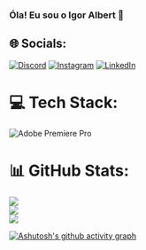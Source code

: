 ### Óla! Eu sou o Igor Albert 👋

## 🌐 Socials:
[![Discord](https://img.shields.io/badge/Discord-%237289DA.svg?logo=discord&logoColor=white)](https://discord.gg/https://discord.gg/9k6fUjtVV4) [![Instagram](https://img.shields.io/badge/Instagram-%23E4405F.svg?logo=Instagram&logoColor=white)](https://instagram.com/igucomsono) [![LinkedIn](https://img.shields.io/badge/LinkedIn-%230077B5.svg?logo=linkedin&logoColor=white)](https://linkedin.com/in/igor-albert1) 

# 💻 Tech Stack:
![Adobe Premiere Pro](https://img.shields.io/badge/Adobe%20Premiere%20Pro-9999FF.svg?style=for-the-badge&logo=Adobe%20Premiere%20Pro&logoColor=white)
# 📊 GitHub Stats:
![](https://github-readme-stats.vercel.app/api?username=devalbertt&theme=tokyonight&hide_border=true&include_all_commits=false&count_private=false)<br/>
![](https://github-readme-streak-stats.herokuapp.com/?user=devalbertt&theme=tokyonight&hide_border=true)<br/>
![](https://github-readme-stats.vercel.app/api/top-langs/?username=devalbertt&theme=tokyonight&hide_border=true&include_all_commits=false&count_private=false&layout=compact)

[![Ashutosh's github activity graph](https://github-readme-activity-graph.cyclic.app/graph?username=devalbertt&bg_color=000000&color=39f9d3&line=5274ff&point=10f9ca&area=true&hide_border=true)](https://github.com/ashutosh00710/github-readme-activity-graph)
